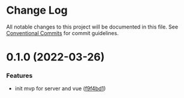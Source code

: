# Change Log

All notable changes to this project will be documented in this file.
See [Conventional Commits](https://conventionalcommits.org) for commit guidelines.

# 0.1.0 (2022-03-26)


### Features

* init mvp for server and vue ([f9f4bd1](https://github.com/fratzinger/feathers-channel-subscriptions/commit/f9f4bd11c4872c657edb90f1b870689fc3460429))
